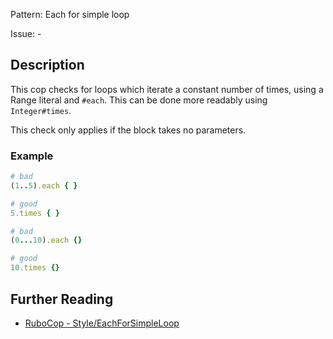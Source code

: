 Pattern: Each for simple loop

Issue: -

## Description

This cop checks for loops which iterate a constant number of times,
using a Range literal and `#each`. This can be done more readably using
`Integer#times`.

This check only applies if the block takes no parameters.

### Example

```ruby
# bad
(1..5).each { }

# good
5.times { }
```
```ruby
# bad
(0...10).each {}

# good
10.times {}
```

## Further Reading

* [RuboCop - Style/EachForSimpleLoop](https://rubocop.readthedocs.io/en/latest/cops_style/#styleeachforsimpleloop)
